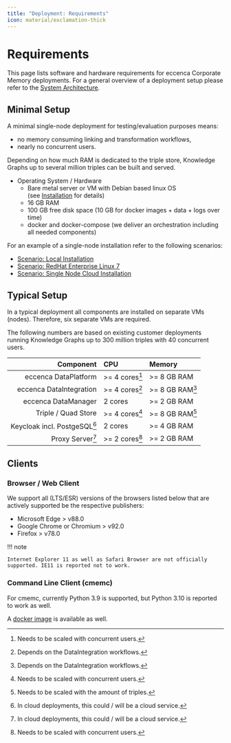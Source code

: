 ```yaml
---
title: "Deployment: Requirements"
icon: material/exclamation-thick
---
```

# Requirements

This page lists software and hardware requirements for eccenca Corporate Memory deployments.
For a general overview of a deployment setup please refer to the [System Architecture](../system-architecture/index.md).

## Minimal Setup

A minimal single-node deployment for testing/evaluation purposes means:

- no memory consuming linking and transformation workflows,
- nearly no concurrent users.

Depending on how much RAM is dedicated to the triple store, Knowledge Graphs up to several million triples can be built and served.

- Operating System / Hardware
    - Bare metal server or VM with Debian based linux OS (see [Installation](./../installation/index.md) for details)
    - 16 GB RAM
    - 100 GB free disk space (10 GB for docker images + data + logs over time)
    - docker and docker-compose (we deliver an orchestration including all needed components)

For an example of a single-node installation refer to the following scenarios:

- [Scenario: Local Installation](../installation/scenario-local-installation/index.md)
- [Scenario: RedHat Enterprise Linux 7](../installation/scenario-redhat-enterprise-linux-7/index.md)
- [Scenario: Single Node Cloud Installation](../installation/scenario-single-node-cloud-installation/index.md)

## Typical Setup

In a typical deployment all components are installed on separate VMs (nodes).
Therefore, six separate VMs are required.

The following numbers are based on existing customer deployments running Knowledge Graphs up to 300 million triples with 40 concurrent users.

| Component                    | CPU     | Memory |
| ---------------------------: | :------ | :---------- |
| eccenca DataPlatform         | \>= 4 cores[^u] | \>= 8 GB RAM |
| eccenca DataIntegration      | \>= 4 cores[^w] | \>= 8 GB RAM[^w] |
| eccenca DataManager          | 2 cores | \>= 2 GB RAM |
| Triple / Quad Store          | \>= 4 cores[^u] |\>= 8 GB RAM[^t] |
| Keycloak incl. PostgeSQL[^c] | 2 cores | \>= 4 GB RAM |
| Proxy Server[^c]             | \>= 2 cores[^u] | \>= 2 GB RAM |

## Clients

### Browser / Web Client

We support all (LTS/ESR) versions of the browsers listed below that are actively supported be the respective publishers:

- Microsoft Edge > v88.0
- Google Chrome or Chromium > v92.0
- Firefox > v78.0

!!! note

    Internet Explorer 11 as well as Safari Browser are not officially supported. IE11 is reported not to work.

### Command Line Client (cmemc)

For cmemc, currently Python 3.9 is supported, but Python 3.10 is reported to work as well.

A [docker image](../../automate/cmemc-command-line-interface/invocation/docker-image/index.md) is available as well.

[^u]: Needs to be scaled with concurrent users.
[^w]: Depends on the DataIntegration workflows.
[^t]: Needs to be scaled with the amount of triples.
[^c]: In cloud deployments, this could / will be a cloud service.
